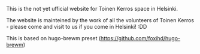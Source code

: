 This is the not yet ufficial website for Toinen Kerros space in Helsinki. 

The website is mainteined by the work of all the volunteers of Toinen Kerros - please come and visit to us if you come in Helsinki! :DD

This is based on hugo-brewm preset (https://github.com/foxihd/hugo-brewm)
